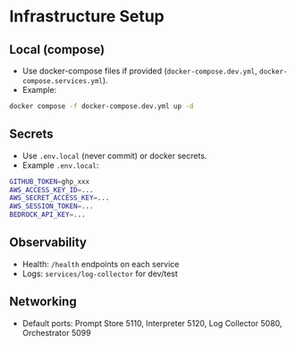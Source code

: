 # Infrastructure Setup

## Local (compose)
- Use docker-compose files if provided (`docker-compose.dev.yml`, `docker-compose.services.yml`).
- Example:
```bash
docker compose -f docker-compose.dev.yml up -d
```

## Secrets
- Use `.env.local` (never commit) or docker secrets.
- Example `.env.local`:
```bash
GITHUB_TOKEN=ghp_xxx
AWS_ACCESS_KEY_ID=...
AWS_SECRET_ACCESS_KEY=...
AWS_SESSION_TOKEN=...
BEDROCK_API_KEY=...
```

## Observability
- Health: `/health` endpoints on each service
- Logs: `services/log-collector` for dev/test

## Networking
- Default ports: Prompt Store 5110, Interpreter 5120, Log Collector 5080, Orchestrator 5099
